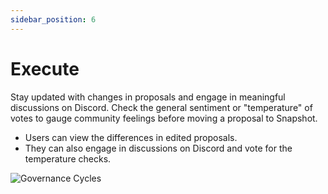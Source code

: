 ```yaml
---
sidebar_position: 6
---
```


# Execute

Stay updated with changes in proposals and engage in meaningful discussions on Discord. Check the general sentiment or "temperature" of votes to gauge community feelings before moving a proposal to Snapshot.

* Users can view the differences in edited proposals.
* They can also engage in discussions on Discord and vote for the temperature checks.

![Governance Cycles](/img/discussion-temperaturecheck.png)